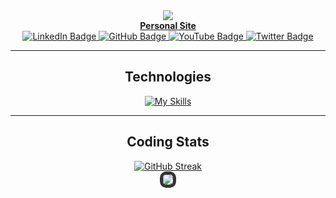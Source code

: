 <div align="center">
  <a href="https://www.youtube.com/@tysuiku" target="_blank">
    <img src="https://puu.sh/JD4aB/7e3925b030.gif" >
  </a>
</div>

<div align="center">
  <a href="https://tysuiku.io/" target="_blank"><b>Personal Site</b></a>
</div>

<div id="badges" align="center">
  <a href="https://www.linkedin.com/in/timothy-dong-19a700254/" target="_blank">
    <img src="https://img.shields.io/badge/LinkedIn-blue?style=for-the-badge&logo=linkedin&logoColor=white" alt="LinkedIn Badge"/>
  </a>
  <a href="https://github.com/Tysuiku" target="_blank">
    <img src="https://img.shields.io/badge/GitHub-black?style=for-the-badge&logo=github&logoColor=white" alt="GitHub Badge"/>
  </a>
  <a href="https://www.youtube.com/@tysuiku" target="_blank">
    <img src="https://img.shields.io/badge/YouTube-red?style=for-the-badge&logo=youtube&logoColor=white" alt="YouTube Badge"/>
  </a>
  <a href="https://twitter.com/Tysuiku" target="_blank">
    <img src="https://img.shields.io/badge/Twitter-blue?style=for-the-badge&logo=twitter&logoColor=white" alt="Twitter Badge"/>
  </a>
</div>

<div align="center">
  <hr>
</div>

<div align="center">
  <h2>Technologies</h2>

  <div>
    <a href="https://skills.thijs.gg">
      <img src="https://skills.thijs.gg/icons?i=js,ts,react,redux,express,nodejs,ruby,rails,html,css,vscode,postman,git,sqlite&perline=6&theme=light" alt="My Skills">
    </a>
  </div>
</div>

<div align="center">
  <hr>
</div>

<div align="center">
  <h2>Coding Stats</h2>

  <a href="https://git.io/streak-stats">
    <img src="https://streak-stats.demolab.com/?user=Tysuiku&theme=transparent" alt="GitHub Streak">
  </a>
</div>

<div align="center">
  <a href="https://github.com/Tysuiku/github-readme-stats">
    <img src="https://github-readme-stats.vercel.app/api/top-langs/?username=Tysuiku&hide_progress=true&theme=transparent" style="border: 5px solid #333; border-radius: 10px;">
  </a>
</div>


